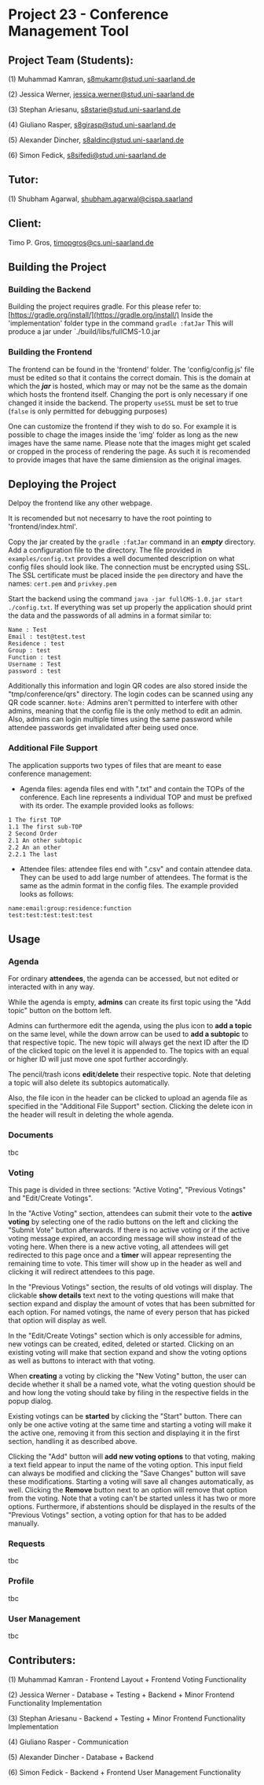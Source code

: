 # Project 23 - Conference Management Tool

## Project Team (Students):
(1) Muhammad Kamran, s8mukamr@stud.uni-saarland.de

(2) Jessica Werner, jessica.werner@stud.uni-saarland.de

(3) Stephan Ariesanu, s8starie@stud.uni-saarland.de

(4) Giuliano Rasper, s8girasp@stud.uni-saarland.de

(5) Alexander Dincher, s8aldinc@stud.uni-saarland.de

(6) Simon Fedick, s8sifedi@stud.uni-saarland.de

## Tutor:
(1) Shubham Agarwal, shubham.agarwal@cispa.saarland

## Client:
Timo P. Gros, timopgros@cs.uni-saarland.de

## Building the Project

### Building the Backend
Building the project requires gradle. For this please refer to: [https://gradle.org/install/](https://gradle.org/install/)
Inside the 'implementation' folder type in the command `gradle :fatJar`
This will produce a jar under `./build/libs/fullCMS-1.0.jar

### Building the Frontend
The frontend can be found in the 'frontend' folder.  The 'config/config.js' file must be edited so that it contains the correct domain. This is the domain at which the ***jar*** is hosted, which may or may not be the same as the domain which hosts the frontend itself.
Changing the port is only necessary if one changed it inside the backend.
The property `useSSL` must be set to true (`false` is only permitted for debugging purposes)

One can customize the frontend if they wish to do so. For example it is possible to chage the images inside the  'img' folder as long as the new images have the same name. Please note that the images might get scaled or cropped in the process of rendering the page. As such it is recomended to provide images that have the same dimiension as the original images.

## Deploying the Project

Delpoy the frontend like any other webpage.

It is recomended but not necesarry to have the root pointing to 'frontend/index.html'. 
 
Copy the jar created by the `gradle :fatJar` command in an ***empty*** directory.
Add a configuration file to the directory. The file provided in `examples/config.txt` provides a well documented description on what config files should look like. 
The connection must be encrypted using SSL. The SSL certificate must be placed inside the `pem` directory and have the names: `cert.pem` and ``privkey.pem``

Start the backend using the command `java -jar fullCMS-1.0.jar start ./config.txt`. If everything was set up properly the application should print the data and the passwords of all admins in a format similar to:
```
Name : Test
Email : test@test.test 
Residence : test
Group : test
Function : test
Username : Test
password : test
```

Additionally this information and login QR codes are also stored inside the "tmp/conference/qrs" directory. The login codes can be scanned using any QR code scanner.
`Note:` Admins aren't permitted to interfere with other admins, meaning that the config file is the only method to edit an admin. Also, admins can login multiple times using the same password while attendee passwords get invalidated after being used once.

### Additional File Support

The application supports two types of files that are meant to ease conference management:

 - Agenda files: agenda files end with ".txt" and contain the TOPs of the conference. Each line represents a individual TOP and must be prefixed with its order. The example provided looks as follows:

```
1 The first TOP
1.1 The first sub-TOP
2 Second Order
2.1 An other subtopic
2.2 An an other
2.2.1 The last

```

- Attendee files: attendee files end with ".csv" and contain attendee data. They can be used to add large number of attendees. The format is the same as the admin format in the config files. The example provided looks as follows:

```
name:email:group:residence:function
test:test:test:test:test
```


## Usage

### Agenda

For ordinary **attendees**, the agenda can be accessed, but not edited or interacted with in any way.

While the agenda is empty, **admins** can create its first topic using the "Add topic" button on the bottom left.

Admins can furthermore edit the agenda, using the plus icon to **add a topic** on the same level, while the down arrow can be used to **add a subtopic** to that respective topic. The new topic will always get the next ID after the ID of the clicked topic on the level it is appended to. The topics with an equal or higher ID will just move one spot further accordingly.

The pencil/trash icons **edit**/**delete** their respective topic. Note that deleting a topic will also delete its subtopics automatically.

Also, the file icon in the header can be clicked to upload an agenda file as specified in the "Additional File Support" section. Clicking the delete icon in the header will result in deleting the whole agenda.


### Documents

tbc


### Voting

This page is divided in three sections: "Active Voting", "Previous Votings" and "Edit/Create Votings".

In the "Active Voting" section, attendees can submit their vote to the **active voting** by selecting one of the radio buttons on the left and clicking the "Submit Vote" button afterwards. If there is no active voting or if the active voting message expired, an according message will show instead of the voting here.
When there is a new active voting, all attendees will get redirected to this page once and a **timer** will appear representing the remaining time to vote. This timer will show up in the header as well and clicking it will redirect attendees to this page.

In the "Previous Votings" section, the results of old votings will display. The clickable **show details** text next to the voting questions will make that section expand and display the amount of votes that has been submitted for each option. For named votings, the name of every person that has picked that option will display as well.

In the "Edit/Create Votings" section which is only accessible for admins, new votings can be created, edited, deleted or started. Clicking on an existing voting will make that section expand and show the voting options as well as buttons to interact with that voting.

When **creating** a voting by clicking the "New Voting" button, the user can decide whether it shall be a named vote, what the voting question should be and how long the voting should take by filing in the respective fields in the popup dialog.

Existing votings can be **started** by clicking the "Start" button. There can only be one active voting at the same time and starting a voting will make it the active one, removing it from this section and displaying it in the first section, handling it as described above.

Clicking the "Add" button will **add new voting options** to that voting, making a text field appear to input the name of the voting option. This input field can always be modified and clicking the "Save Changes" button will save these modifications.
Starting a voting will save all changes automatically, as well. Clicking the **Remove** button next to an option will remove that option from the voting. Note that a voting can't be started unless it has two or more options.
Furthermore, if abstentions should be displayed in the results of the "Previous Votings" section, a voting option for that has to be added manually.



### Requests

tbc


### Profile

tbc


### User Management

tbc



## Contributers:
(1) Muhammad Kamran - Frontend Layout + Frontend Voting Functionality

(2) Jessica Werner - Database + Testing + Backend + Minor Frontend Functionality Implementation

(3) Stephan Ariesanu - Backend + Testing + Minor Frontend Functionality Implementation

(4) Giuliano Rasper - Communication

(5) Alexander Dincher - Database + Backend

(6) Simon Fedick - Backend + Frontend User Management Functionality
